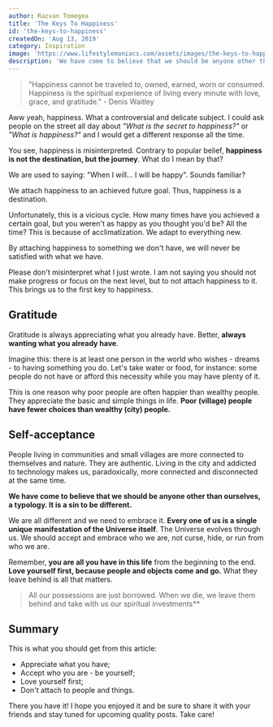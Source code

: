 ```yaml
---
author: Razvan Tomegea
title: 'The Keys To Happiness'
id: 'the-keys-to-happiness'
createdOn: 'Aug 13, 2019'
category: Inspiration
image: 'https://www.lifestylemaniacs.com/assets/images/the-keys-to-happiness/_main.jpg'
description: 'We have come to believe that we should be anyone other than ourselves, a typology. It is a sin to be different.'
---
```


> "Happiness cannot be traveled to, owned, earned, worn or consumed.
> Happiness is the spiritual experience of living every minute with
> love, grace, and gratitude." - Denis Waitley

Aww yeah, happiness. What a controversial and delicate subject. I could ask people on the street all day about _"What is the secret to happiness?"_ or _"What is happiness?"_ and I would get a different response all the time.

You see, happiness is misinterpreted. Contrary to popular belief, **happiness is not the destination, but the journey**. What do I mean by that?

We are used to saying: "When I will... I will be happy". Sounds familiar?

We attach happiness to an achieved future goal. Thus, happiness is a destination.

Unfortunately, this is a vicious cycle. How many times have you achieved a certain goal, but you weren't as happy as you thought you'd be? All the time? This is because of acclimatization. We adapt to everything new.

By attaching happiness to something we don't have, we will never be satisfied with what we have.

Please don't misinterpret what I just wrote. I am not saying you should not make progress or focus on the next level, but to not attach happiness to it. This brings us to the first key to happiness.

## Gratitude

Gratitude is always appreciating what you already have. Better, **always wanting what you already have**.

Imagine this: there is at least one person in the world who wishes - dreams - to having something you do. Let's take water or food, for instance: some people do not have or afford this necessity while you may have plenty of it.

This is one reason why poor people are often happier than wealthy people. They appreciate the basic and simple things in life. **Poor (village) people have fewer choices than wealthy (city) people.**

## Self-acceptance

People living in communities and small villages are more connected to themselves and nature. They are authentic. Living in the city and addicted to technology makes us, paradoxically, more connected and disconnected at the same time.

**We have come to believe that we should be anyone other than ourselves, a typology. It is a sin to be different.**

We are all different and we need to embrace it. **Every one of us is a single unique manifestation of the Universe itself**. The Universe evolves through us. We should accept and embrace who we are, not curse, hide, or run from who we are.

Remember, **you are all you have in this life** from the beginning to the end. **Love yourself first, because people and objects come and go.** What they leave behind is all that matters.
  
> All our possessions are just borrowed. When we die, we leave them behind and take with us our spiritual investments**

## Summary

This is what you should get from this article:

 - Appreciate what you have;
 - Accept who you are - be yourself;
 - Love yourself first;
 - Don't attach to people and things.

There you have it! I hope you enjoyed it and be sure to share it with your friends and stay tuned for upcoming quality posts. Take care!

